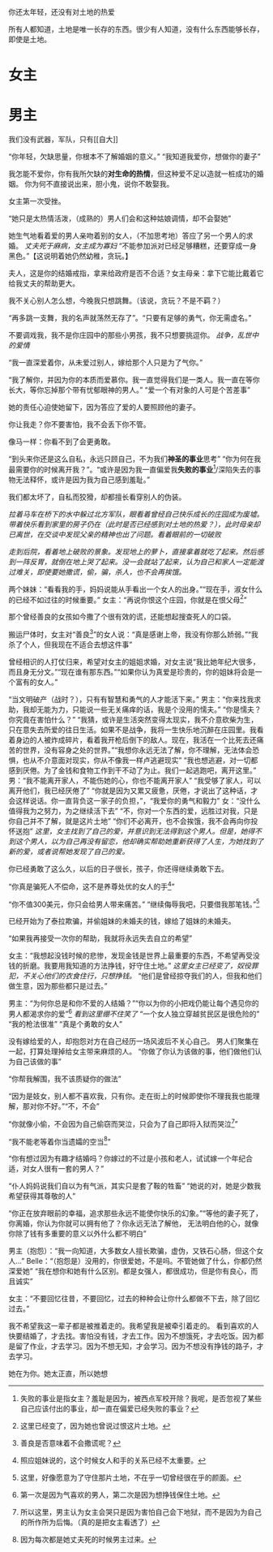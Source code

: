 你还太年轻，还没有对土地的热爱

所有人都知道，土地是唯一长存的东西。很少有人知道，没有什么东西能够长存，即使是土地。

# 女主

# 男主
我们没有武器，军队，只有[[自大]]

“你年轻，欠缺思量，你根本不了解婚姻的意义。”
“我知道我爱你，想做你的妻子”

我怎能不爱你，你有我所欠缺的**对生命的热情**，但这种爱不足以造就一桩成功的婚姻。
你为何不直接说出来，胆小鬼，说你不敢娶我。

女主第一次受挫。

“她只是太热情活泼，（成熟的）男人们会和这种姑娘调情，却不会娶她”

她生气地看着爱的男人亲吻着别的女人，（不加思考地）答应了另一个男人的求婚。
*丈夫死于麻病，女主成为寡妇*
“不能参加派对已经足够糟糕，还要穿成一身黑色。”【这说明着她仍然幼稚，贪玩。】

夫人，这是你的结婚戒指，拿来给政府是否不合适？女主母亲：拿下它能比戴着它给我丈夫的帮助更大。

我不关心别人怎么想，今晚我只想跳舞。（该说，贪玩？不是不羁？）

“再多跳一支舞，我的名声就荡然无存了”。“只要有足够的勇气，你无需虚名。”

不要调戏我，我不是你庄园中的那些小男孩，我不只想要挑逗你。
*战争，乱世中的爱情*

“我一直深爱着你，从未爱过别人，嫁给那个人只是为了气你。”

“我了解你，并因为你的本质而爱慕你。我一直觉得我们是一类人。我一直在等你长大，等你忘掉那个带有忧郁眼神的男人。”
“爱一个有对象的人可是个苦差事”

她的责任心迫使她留下，因为答应了爱的人要照顾他的妻子。

你让我走？你不要害怕，我不会丢下你不管。

像马一样：你看不到了会更勇敢。

“到头来你还是这么自私，永远只顾自己，不为我们**神圣的事业**思考”
“你为何在我最需要你的时候离开我？”。“或许是因为我一直偏爱我**失败的事业**[^1]/深陷失去的事物无法释怀，或许是因为我为自己感到羞耻。”

我们都太坏了，自私而狡猾，却都擅长看穿别人的伪装。

*拉着马车在桥下的水中躲过北方军队，眼看着曾经自己快乐成长的庄园成为废墟。带着快乐看到家里的房子仍在（此时是否已经感到对土地的热爱？），此时母亲却已离世，在交谈中发现父亲的精神也出了问题。看着眼前的一切破败*

*走到后院，看着地上破败的景象。发现地上的萝卜，直接拿着就吃了起来。然后感到一阵反胃，就倒在地上哭了起来。没一会就站了起来，认为自己和家人一定能渡过难关，即使要她撒谎，偷，骗，杀人，也不会再挨饿。*

两个妹妹：“看看我的手，妈妈说能从手看出一个女人的出身。”“现在手，淑女什么的已经不如过往的时候重要。”
女主：“再说你恨这个庄园，你就是在恨父母[^2]”

那个曾经善良的女孩如今撒了个很有效的谎，还能想起搜查死人的口袋。

搬运尸体时，女主对“善良[^3]”的女人说：“真是感谢上帝，我没有你那么娇弱。”“我杀了个人，但我现在不适合去想这件事”

曾经相识的人打仗归来，希望对女主的姐姐求婚，对女主说“我比她年纪大很多，而且身无分文。”“现在谁有那东西。”“如果你认为真爱是珍贵的，你的姐妹将会是一个富有的女人。”

“当文明破产（战时？），只有有智慧和勇气的人才能活下来。”
男主：“你来找我求助，我却无能为力，只能说一些无关痛痒的话，我是个没用的懦夫。”
“你是懦夫？你究竟在害怕什么？”
“我猜，或许是生活突然变得太现实，我不介意砍柴为生，只在意失去所爱的往日生活。如果不是战争，我将一生快乐地沉醉在庄园里。我看着身边的人被炸成碎片，看着我开枪后倒下的敌人。现在，我活在一个比死去还痛苦的世界，没有容身之处的世界。”“我想你永远无法了解，你不理解，无法体会恐惧，也从不介意面对现实，你从不像我一样卢逃避现实”
“我也想逃避，对一切都感到厌倦。为了金钱和食物工作到干不动了为止。我们一起逃跑吧，离开这里。”
男：“我不能离开家人，不能伤她的心，你也不能离开家人”
“我受够了家人，可以离开他们，我已经厌倦了”
“你就是因为又累又疲惫，厌倦，才说出了这种话，才会这样说话。你一直背负这一家子的负担，”，“我爱你的勇气和毅力”
女：“没什么值得我为之努力，为之继续活下去”
“不，你对一个东西的爱，远胜过对我，只是你自己并不了解，就是这片土地”
“你们不必离开，也不会挨饿，我不会再向你投怀送抱”
*这里，女主找到了自己的爱，并意识到无法得到这个男人。但是，她得不到这个男人，以为自己再没有留恋，他却确实帮助她重新获得了人生，为她找到了新的爱，或者说帮她发现了自己的爱。*

你已经勇敢了这么久，以后的日子很长，孩子，你还得继续勇敢下去。

“你真是骗死人不偿命，这不是养尊处优的女人的手[^4]”

“你不值300美元，你只会给男人带来痛苦。”
“继续侮辱我吧，只要借我那笔钱。”[^5]

已经开始为了泰拉欺骗，并偷姐妹的未婚夫的钱，嫁给了姐妹的未婚夫。

“如果我再接受一次你的帮助，我就将永远失去自立的希望”

女主：“我想起没钱时候的悲惨，发现金钱是世界上最重要的东西，不希望再受没钱的折磨。我要用我知道的方法挣钱，好守住土地。”
*这里女主已经变了，奴役罪犯，不关心他们的衣食住行，只想挣钱。*
“他们是曾经掠夺我们的人，但我和他们做生意，因为那些都只是过去。”

男主：“为何你总是和你不爱的人结婚？”“你以为你的小把戏仍能让每个遇见你的男人都渴求你的爱”[^6]
*看到这里绷不住笑了*
“一个女人独立穿越贫民区是很危险的”
“我的枪法很准”
“真是个勇敢的女人”

没有嫁给爱的人，却抱怨对方在自己经历一场风波后不关心自己。
男人们聚集在一起，打算处理掉给女主带来麻烦的人。
“你做了你认为该做的事，他们做他们认为自己该做的事”

“你帮我解围，我不该质疑你的做法”

“因为是妓女，别人都不喜欢我，只有你。走在街上的时候即使你不理我我也能理解，那对你不好。”“不，不会”

“你就像小偷，不会因为自己偷窃而哭泣，只会为了自己即将入狱而哭泣[^7]”

“我不能老等着你当遗孀的空当[^8]”

“你有想过因为有趣才结婚吗？你嫁过的不过是小孩和老人，试试嫁一个年纪合适，对女人很有一套的男人？”

“仆人妈妈说我们自以为有气派，其实只是套了鞍的牲畜”
“她说的对，她是少数我希望获得其尊敬的人”

“你正在放弃眼前的幸福，追求那些永远不能使你快乐的幻象。”“等他的妻子死了，你离婚，你认为你就可以拥有他了？你永远无法了解他， 无法明白他的心，就像你除了钱有多重要的意义以外什么都不明白”

男主（抱怨）：“我一向知道，大多数女人擅长欺骗，虚伪，又铁石心肠，但这个女人...”
Belle：“（抱怨是）没用的，你很爱她，不是吗。不管她做了什么，你都仍然深爱她”
“我在想你和她有什么区别。都是女强人，都很成功，但是你有良心，而且诚实”

女主：“不要回忆往昔，不要回忆，过去的种种会让你什么都做不下去，除了回忆过去。”

我不希望我这一辈子都是被推着走的。我希望我是被牵引着走的。
看到喜欢的人快要结婚了，才去找。害怕没有钱，才去工作。因为不想饿死，才去吃饭。因为都是留了作业，才去学习。因为不想无知，才会学习。因为不想没有挣钱的路子，才去学习。

她在为你。她太正直，所以她想

[^1]: 失败的事业是指女主？羞耻是因为，被西点军校开除？我呢，是否忽视了某些自己应该付出的事业，却一直在偏爱已经失败的事业？
[^2]: 这里已经变了，因为她也曾说过恨这片土地。
[^3]: 善良是否意味着不会撒谎呢？
[^4]: 照应姐妹说的，这个时候女人和手的关系已经不太重要。
[^5]: 这里，好像愿意为了守住那片土地，不在乎一切曾经很在乎的颜面。
[^6]: 第一次是因为气喜欢的男人，第二次是因为想挣钱保住土地。
[^7]: 所以这里，男主认为女主会哭只是因为害怕自己会下地狱，而不是因为为自己的所作所为后悔。（真的是把女主看透了）
[^8]: 因为每次都是她丈夫死的时候男主过来。